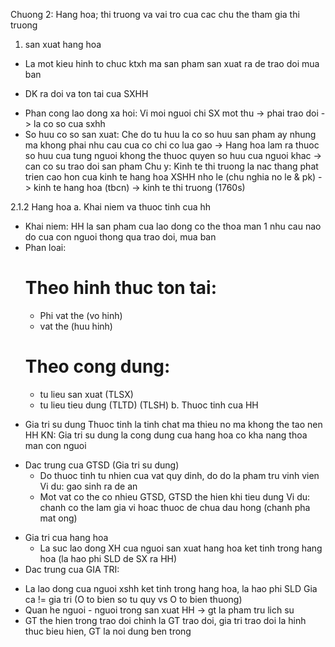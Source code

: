 Chuong 2: Hang hoa; thi truong va vai tro cua cac chu the tham gia thi truong
1. san xuat hang hoa
- La mot kieu hinh to chuc ktxh ma san pham san xuat ra de trao doi mua ban
* DK ra doi va ton tai cua SXHH
- Phan cong lao dong xa hoi:
  Vi moi nguoi chi SX mot thu -> phai trao doi -> la co so cua sxhh
- So huu co so san xuat:
  Che do tu huu la co so huu san pham ay nhung ma khong phai nhu cau cua co chi co lua gao
  -> Hang hoa lam ra thuoc so huu cua tung nguoi khong the thuoc quyen so huu cua nguoi khac
  -> can co su trao doi san pham
Chu y: Kinh te thi truong la nac thang phat trien cao hon cua kinh te hang hoa
XSHH nho le (chu nghia no le & pk) -> kinh te hang hoa (tbcn) -> kinh te thi truong (1760s)

2.1.2 Hang hoa
a. Khai niem va thuoc tinh cua hh
- Khai niem: HH la san pham cua lao dong co the thoa man 1 nhu cau nao do cua con nguoi thong qua trao doi, mua ban
- Phan loai:
  # Theo hinh thuc ton tai:
    + Phi vat the (vo hinh)
    + vat the (huu hinh)
  # Theo cong dung:
    + tu lieu san xuat (TLSX)
    + tu lieu tieu dung (TLTD) (TLSH)
b. Thuoc tinh cua HH
* Gia tri su dung
Thuoc tinh la tinh chat ma thieu no ma khong the tao nen HH
KN: Gia tri su dung la cong dung cua hang hoa co kha nang thoa man con nguoi
- Dac trung cua GTSD (Gia tri su dung)
  + Do thuoc tinh tu nhien cua vat quy dinh, do do la pham tru vinh vien
    Vi du: gao sinh ra de an
  + Mot vat co the co nhieu GTSD, GTSD the hien khi tieu dung
    Vi du: chanh co the lam gia vi hoac thuoc de chua dau hong (chanh pha mat ong)
* Gia tri cua hang hoa
  - La suc lao dong XH cua nguoi san xuat hang hoa ket tinh trong hang hoa (la hao phi SLD de SX ra HH)
* Dac trung cua GIA TRI:
- La lao dong cua nguoi xshh ket tinh trong hang hoa, la hao phi SLD
Gia ca != gia tri (O to bien so tu quy vs O to bien thuong)
- Quan he nguoi - nguoi trong san xuat HH -> gt la pham tru lich su
- GT the hien trong trao doi chinh la GT trao doi, gia tri trao doi la hinh thuc bieu hien, GT la noi dung ben trong